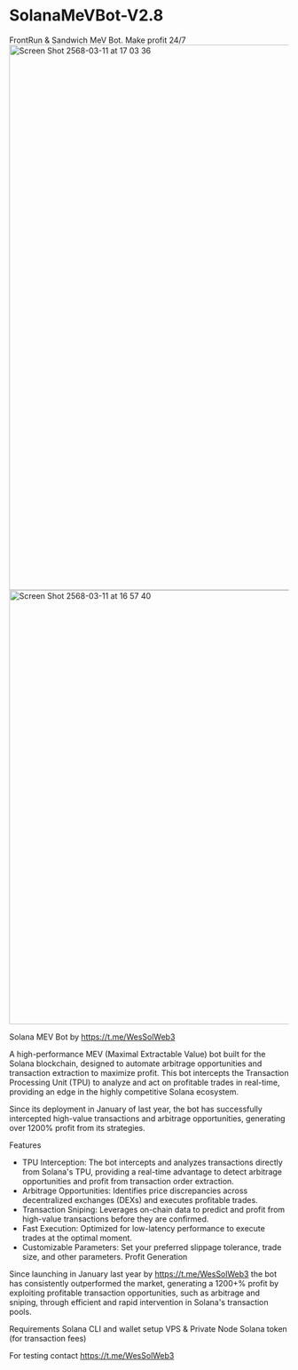 # SolanaMeVBot-V2.8
FrontRun &amp; Sandwich MeV Bot. Make profit 24/7
<img width="982" alt="Screen Shot 2568-03-11 at 17 03 36" src="https://github.com/user-attachments/assets/2c88c661-cffc-4bf8-9d96-2c96bfe20fb6" />
<img width="782" alt="Screen Shot 2568-03-11 at 16 57 40" src="https://github.com/user-attachments/assets/2b61f45b-ec63-4b76-913d-2ac6ae61b815" />

Solana MEV Bot by https://t.me/WesSolWeb3

A high-performance MEV (Maximal Extractable Value) bot built for the Solana blockchain, designed to automate arbitrage opportunities and transaction extraction to maximize profit. This bot intercepts the Transaction Processing Unit (TPU) to analyze and act on profitable trades in real-time, providing an edge in the highly competitive Solana ecosystem.

Since its deployment in January of last year, the bot has successfully intercepted high-value transactions and arbitrage opportunities, generating over 1200% profit from its strategies.

Features
- TPU Interception: The bot intercepts and analyzes transactions directly from Solana's TPU, providing a real-time advantage to detect arbitrage opportunities and profit from transaction order extraction.
- Arbitrage Opportunities: Identifies price discrepancies across decentralized exchanges (DEXs) and executes profitable trades.
- Transaction Sniping: Leverages on-chain data to predict and profit from high-value transactions before they are confirmed.
- Fast Execution: Optimized for low-latency performance to execute trades at the optimal moment.
- Customizable Parameters: Set your preferred slippage tolerance, trade size, and other parameters.
Profit Generation

Since launching in January last year by https://t.me/WesSolWeb3 the bot has consistently outperformed the market, generating a 1200+% profit by exploiting profitable transaction opportunities, such as arbitrage and sniping, through efficient and rapid intervention in Solana's transaction pools.

Requirements
Solana CLI and wallet setup
VPS & Private Node
Solana token (for transaction fees)

For testing contact https://t.me/WesSolWeb3
